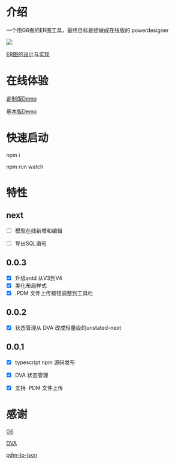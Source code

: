 
# 介绍

一个用G6做的ER图工具，最终目标是想做成在线版的 powerdesigner

<img target="_bank" src='https://raw.githubusercontent.com/lusess123/web-pdm/master/doc/web-pdm-pre.png'>

[ER图的设计与实现](https://www.yuque.com/antv/g6-blog/nbaywp)


# 在线体验


[定制版Demo](http://zyking.xyz:5080/demo/ "定制版Demo")

[基本版Demo](http://zyking.xyz:5002/ "基本版Demo")


# 快速启动

npm i 

npm run watch

# 特性


## next

- [ ]  模型在线新增和编辑
- [ ]  导出SQL语句


## 0.0.3

- [x]  升级antd 从V3到V4
- [x]  美化布局样式
- [x]  .PDM 文件上传按钮调整到工具栏

## 0.0.2

- [x] 状态管理从 DVA 改成轻量级的unstated-next

## 0.0.1

- [x]  typescript npm 源码发布
- [x]  DVA 状态管理
- [x]  支持 .PDM 文件上传



# 感谢

[G6](https://g6.antv.vision/zh/)

[DVA](https://dvajs.com/guide/)

[pdm-to-json](https://github.com/shermam/pdm-to-json)
